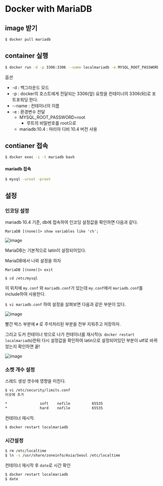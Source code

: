 # Docker with MariaDB

## image 받기

```bash
$ docker pull mariadb
```

## container 실행

``` bash
$ docker run -d -p 3306:3306 --name localmariadb -e MYSQL_ROOT_PASSWORD=root mariadb:10.4 
```

옵션

- -d : 백그라운드 모드
- -p : docker의 호스트에게 전달되는 3306(앞) 요청을 컨테이너의 3306(뒤)로 포트포워딩 한다.
- --name : 컨테이너의 이름
- -e : 환경변수 전달
  - MYSQL_ROOT_PASSWORD=root
    - 루트의 비밀번호를 root으로
  - mariadb:10.4 : 마리아 디비 10.4 버전 사용

## contianer 접속

```bash
$ docker exec -i -t mariadb bash
```

#### mariadb 접속

```bash
$ mysql -uroot -proot
```

## 설정

### 인코딩 설정

mariadb 10.4 기준, db에 접속하여 인코딩 설정값을 확인하면 다음과 같다.

`MariaDB [(none)]> show variables like 'c%';`

![image](https://user-images.githubusercontent.com/13347548/77228071-1220eb80-6bc8-11ea-8ec9-dafc50c6aaf0.png)

MariaDB는 기본적으로 latin이 설정되어있다.

MariaDB에서 나와 설정을 하자

`MariaDB [(none)]> exit`

`$ cd /etc/mysql`

이 위치에 `my.conf` 와 `mariadb.conf`가 있는데 `my.conf`에서 `mariadb.conf`를 include하여 사용한다.

`$ vi mariadb.conf` 하여 설정을 살펴보면 다음과 같은 부분이 있다.

![image](https://user-images.githubusercontent.com/13347548/77228136-97a49b80-6bc8-11ea-8091-e6627d465349.png)

빨간 박스 부분에 `#` 로 주석처리된 부분을 전부 지워주고 저장하자.

그리고 도커 컨테이너 밖으로 나가 컨테이너를 재시작(`$ docker restart localmariadb`)한뒤 다시 설정값을 확인하여 latin으로 설정되어있던 부분이 utf로 바뀌었는지 확인하면 끝!

![image](https://user-images.githubusercontent.com/13347548/77230400-4223bb00-6bd7-11ea-9eaa-161e994d90a0.png)



### 소켓 개수 설정

스레드 생성 갯수에 영향을 미친다.

```bash
$ vi /etc/security/limits.conf
이곳에 추가
```

```bash
*               soft    nofile          65535
*               hard    nofile          65535
```

컨테이너 재시작.

```bash
$ docker restart localmariadb
```



### 시간설정

```bash
$ rm /etc/localtime
$ ln -s /usr/share/zoneinfo/Asia/Seoul /etc/localtime
```

컨테이너 재시작 후 `date`로 시간 확인

```bash
$ docker restart localmariadb
$ date
```

